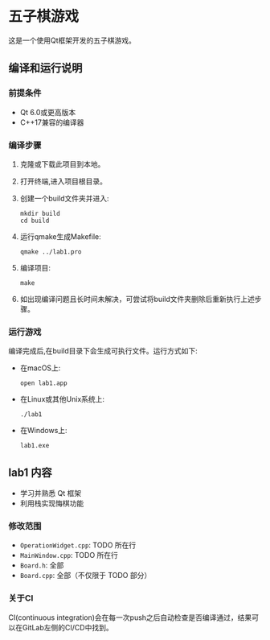 # 五子棋游戏

这是一个使用Qt框架开发的五子棋游戏。

## 编译和运行说明

### 前提条件

- Qt 6.0或更高版本
- C++17兼容的编译器

### 编译步骤

1. 克隆或下载此项目到本地。

2. 打开终端,进入项目根目录。

3. 创建一个build文件夹并进入:

   ```
   mkdir build
   cd build
   ```

4. 运行qmake生成Makefile:

   ```
   qmake ../lab1.pro
   ```

5. 编译项目:

   ```
   make
   ```

6. 如出现编译问题且长时间未解决，可尝试将build文件夹删除后重新执行上述步骤。

### 运行游戏

编译完成后,在build目录下会生成可执行文件。运行方式如下:

- 在macOS上:
  ```
  open lab1.app
  ```

- 在Linux或其他Unix系统上:
  ```
  ./lab1
  ```

- 在Windows上:
  ```
  lab1.exe
  ```

## lab1 内容

- 学习并熟悉 Qt 框架
- 利用栈实现悔棋功能

### 修改范围

- `OperationWidget.cpp`: TODO 所在行
- `MainWindow.cpp`: TODO 所在行
- `Board.h`: 全部
- `Board.cpp`: 全部（不仅限于 TODO 部分）

### 关于CI

CI(continuous integration)会在每一次push之后自动检查是否编译通过，结果可以在GitLab左侧的CI/CD中找到。